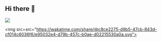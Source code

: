 ## Hi there 👋


<!--
**Calvinoea/calvinoea** is a ✨ _special_ ✨ repository because its `README.md` (this file) appears on your GitHub profile.

Here are some ideas to get you started:

- 🔭 I’m currently working on ...
- 🌱 I’m currently learning ...
- 👯 I’m looking to collaborate on ...
- 🤔 I’m looking for help with ...
- 💬 Ask me about ...
- 📫 How to reach me: ...
- 😄 Pronouns: ...
- ⚡ Fun fact: ...
-->


<img src="https://wakatime.com/share/@c8ce2275-d9b5-47cb-843d-cf014c6036f6/e95032e4-d79b-457c-b0ae-d02215530a0a.svg">


<img src=src="https://wakatime.com/share/@c8ce2275-d9b5-47cb-843d-cf014c6036f6/e95032e4-d79b-457c-b0ae-d02215530a0a.svg">
